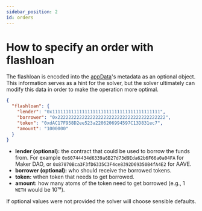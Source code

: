 ```yaml
---
sidebar_position: 2
id: orders
---
```


# How to specify an order with flashloan

The flashloan is encoded into the [appData](/cow-protocol/reference/core/intents/app-data)'s metadata as an optional object. This information serves as a hint for the solver, but the solver ultimately can modify this data in order to make the operation more optimal.

```json
{
  "flashloan": {
    "lender": "0x1111111111111111111111111111111111111111",
    "borrower": "0x2222222222222222222222222222222222222222",
    "token": "0xdAC17F958D2ee523a2206206994597C13D831ec7",
    "amount": "1000000"
  }
}
````

- **lender (optional):** the contract that could be used to borrow the funds from. For example `0x60744434d6339a6B27d73d9Eda62b6F66a0a04FA` for Maker DAO, or `0x87870Bca3F3fD6335C3F4ce8392D69350B4fA4E2` for AAVE.
- **borrower (optional):** who should receive the borrowed tokens.
- **token:** wthen token that needs to get borrowed.
- **amount:** how many atoms of the token need to get borrowed (e.g., 1 `WETH` would be 10¹⁸).

If optional values were not provided the solver will choose sensible defaults.
